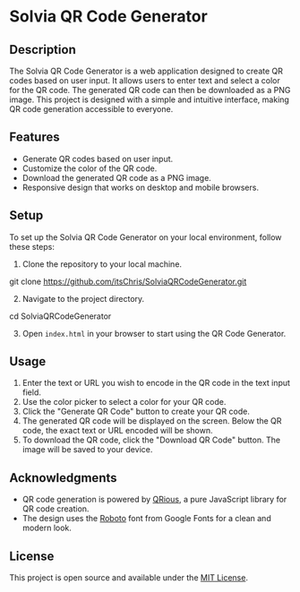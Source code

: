 # Solvia QR Code Generator

## Description

The Solvia QR Code Generator is a web application designed to create QR codes based on user input. It allows users to enter text and select a color for the QR code. The generated QR code can then be downloaded as a PNG image. This project is designed with a simple and intuitive interface, making QR code generation accessible to everyone.

## Features

- Generate QR codes based on user input.
- Customize the color of the QR code.
- Download the generated QR code as a PNG image.
- Responsive design that works on desktop and mobile browsers.

## Setup

To set up the Solvia QR Code Generator on your local environment, follow these steps:

1. Clone the repository to your local machine.

git clone https://github.com/itsChris/SolviaQRCodeGenerator.git


2. Navigate to the project directory.

cd SolviaQRCodeGenerator


3. Open `index.html` in your browser to start using the QR Code Generator.

## Usage

1. Enter the text or URL you wish to encode in the QR code in the text input field.
2. Use the color picker to select a color for your QR code.
3. Click the "Generate QR Code" button to create your QR code.
4. The generated QR code will be displayed on the screen. Below the QR code, the exact text or URL encoded will be shown.
5. To download the QR code, click the "Download QR Code" button. The image will be saved to your device.

## Acknowledgments

- QR code generation is powered by [QRious](https://github.com/neocotic/qrious), a pure JavaScript library for QR code creation.
- The design uses the [Roboto](https://fonts.google.com/specimen/Roboto) font from Google Fonts for a clean and modern look.

## License

This project is open source and available under the [MIT License](LICENSE).


